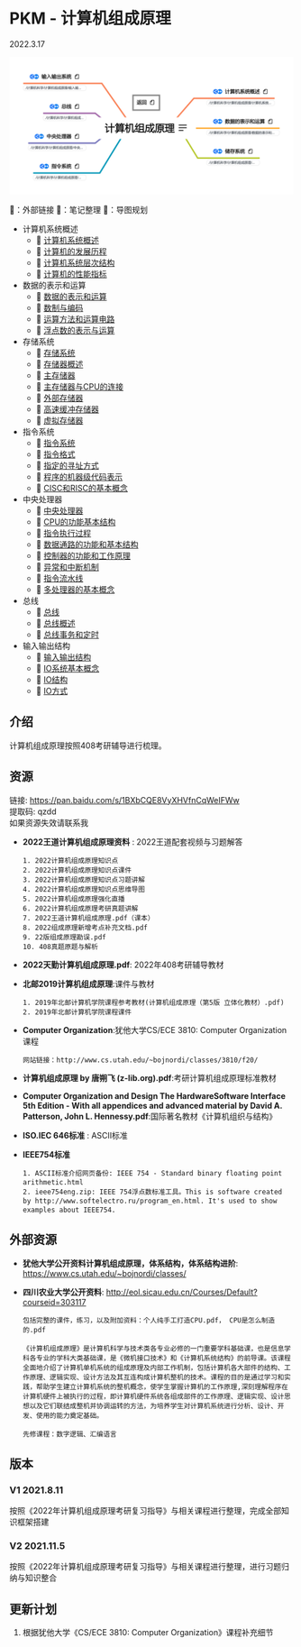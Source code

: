 # PKM - 计算机组成原理  

2022.3.17

![计算机组成原理导图概览](./resources/计算机组成原理.png)

 🍔：外部链接	🧊：笔记整理	🥑：导图规划

* 计算机系统概述
  * 🥑 [计算机系统概述](./计算机系统概述.xmind)
  * 🧊 [计算机的发展历程](./notes/计算机系统概述/计算机的发展历程.md)
  * 🧊 [计算机系统层次结构](./notes/计算机系统概述/计算机系统层次结构.md)
  * 🧊 [计算机的性能指标](./notes/计算机系统概述/计算机的性能指标.md)
* 数据的表示和运算
  * 🥑 [数据的表示和运算](./数据的表示和运算.xmind)
  * 🧊 [数制与编码](./notes/数据的表示和运算/数制与编码.md)
  * 🧊 [运算方法和运算电路](./notes/数据的表示和运算/运算方法和运算电路.md)
  * 🧊 [浮点数的表示与运算](./notes/数据的表示和运算/浮点数的表示与运算.md)
* 存储系统
  * 🥑 [存储系统](./存储系统.xmind)
  * 🧊 [存储器概述](./notes/存储系统/存储器概述.md)
  * 🧊 [主存储器](./notes/存储系统/主存储器.md)
  * 🧊 [主存储器与CPU的连接](./notes/存储系统/主存储器与CPU的连接.md)
  * 🧊 [外部存储器](./notes/存储系统/外部存储器.md)
  * 🧊 [高速缓冲存储器](./notes/存储系统/高速缓冲存储器.md)
  * 🧊 [虚拟存储器](./notes/存储系统/虚拟存储器.md)
* 指令系统
  * 🥑 [指令系统](./指令系统.xmind)
  * 🧊 [指令格式](./notes/指令系统/指令格式.md)
  * 🧊 [指定的寻址方式](./notes/指令系统/指定的寻址方式.md)
  * 🧊 [程序的机器级代码表示](./notes/指令系统/程序的机器级代码表示.md)
  * 🧊 [CISC和RISC的基本概念](./notes/指令系统/CISC和RISC的基本概念.md)
* 中央处理器
  * 🥑 [中央处理器](./中央处理器.xmind)
  * 🧊 [CPU的功能基本结构](./notes/中央处理器/CPU的功能基本结构.md)
  * 🧊 [指令执行过程](./notes/中央处理器/指令执行过程.md)
  * 🧊 [数据通路的功能和基本结构](./notes/中央处理器/数据通路的功能和基本结构.md)
  * 🧊 [控制器的功能和工作原理](./notes/中央处理器/控制器的功能和工作原理.md)
  * 🧊 [异常和中断机制](./notes/中央处理器/异常和中断机制.md)
  * 🧊 [指令流水线](./notes/中央处理器/指令流水线.md)
  * 🧊 [多处理器的基本概念](./notes/中央处理器/多处理器的基本概念.md)
* 总线
  * 🥑 [总线](./总线.xmind)
  * 🧊 [总线概述](./notes/总线/总线概述.md)
  * 🧊 [总线事务和定时](./notes/总线/总线事务和定时.md)
* 输入输出结构
  * 🥑 [输入输出结构](./输入输出结构.xmind)
  * 🧊 [IO系统基本概念](./notes/输入输出结构/IO系统基本概念.md)
  * 🧊 [IO结构](./notes/输入输出结构/IO结构.md)
  * 🧊 [IO方式](./notes/输入输出结构/IO方式.md)

## 介绍

计算机组成原理按照408考研辅导进行梳理。
## 资源
链接: https://pan.baidu.com/s/1BXbCQE8VyXHVfnCqWeIFWw  
提取码: qzdd  
如果资源失效请联系我

* __2022王道计算机组成原理资料__ : 2022王道配套视频与习题解答  

  ```
  1. 2022计算机组成原理知识点
  2. 2022计算机组成原理知识点课件
  3. 2022计算机组成原理知识点习题讲解
  4. 2022计算机组成原理知识点思维导图
  5. 2022计算机组成原理强化直播
  6. 2022计算机组成原理考研真题讲解
  7. 2022王道计算机组成原理.pdf（课本）
  8. 2022组成原理新增考点补充文档.pdf
  9. 22版组成原理勘误.pdf
  10. 408真题原题与解析
  ```

* __2022天勤计算机组成原理.pdf__: 2022年408考研辅导教材  

* __北邮2019计算机组成原理__:课件与教材

  ```
  1. 2019年北邮计算机学院课程参考教材(计算机组成原理（第5版 立体化教材）.pdf)
  2. 2019年北邮计算机学院课程课件
  ```

* __Computer Organization__:犹他大学CS/ECE 3810: Computer Organization课程

  ```
  网站链接：http://www.cs.utah.edu/~bojnordi/classes/3810/f20/
  ```

* __计算机组成原理 by 唐朔飞 (z-lib.org).pdf__:考研计算机组成原理标准教材  

* __Computer Organization and Design The HardwareSoftware Interface 5th Edition - With all appendices and advanced material by David A. Patterson, John L. Hennessy.pdf__:国际著名教材《计算机组织与结构》  

* __ISO.IEC 646标准__ : ASCII标准  

* __IEEE754标准__

  ```
  1. ASCII标准介绍网页备份: IEEE 754 - Standard binary floating point arithmetic.html 
  2. ieee754eng.zip: IEEE 754浮点数标准工具。This is software created by http://www.softelectro.ru/program_en.html. It's used to show examples about IEEE754.  
  ```

## 外部资源

* __犹他大学公开资料计算机组成原理，体系结构，体系结构进阶__: https://www.cs.utah.edu/~bojnordi/classes/

* __四川农业大学公开资料__: http://eol.sicau.edu.cn/Courses/Default?courseid=303117

  ```
  包括完整的课件，练习，以及附加资料：个人纯手工打造CPU.pdf，	CPU是怎么制造的.pdf
  
  《计算机组成原理》是计算机科学与技术类各专业必修的一门重要学科基础课，也是信息学科各专业的学科大类基础课，是《微机接口技术》和《计算机系统结构》的前导课。该课程全面地介绍了计算机单机系统的组成原理及内部工作机制，包括计算机各大部件的结构、工作原理、逻辑实现、设计方法及其互连构成计算机整机的技术。课程的目的是通过学习和实践，帮助学生建立计算机系统的整机概念，使学生掌握计算机的工作原理,深刻理解程序在计算机硬件上被执行的过程，即计算机硬件系统各组成部件的工作原理、逻辑实现、设计思想以及它们联结成整机并协调运转的方法，为培养学生对计算机系统进行分析、设计、开发、使用的能力奠定基础。
  
  先修课程：数字逻辑、汇编语言
  ```


## 版本
### V1 2021.8.11
按照《2022年计算机组成原理考研复习指导》与相关课程进行整理，完成全部知识框架搭建  
### V2 2021.11.5
按照《2022年计算机组成原理考研复习指导》与相关课程进行整理，进行习题归纳与知识整合  

## 更新计划

1. 根据犹他大学《CS/ECE 3810: Computer Organization》课程补充细节